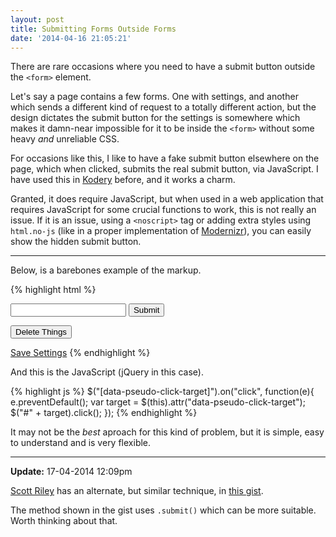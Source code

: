 ```yaml
---
layout: post
title: Submitting Forms Outside Forms
date: '2014-04-16 21:05:21'
---
```


There are rare occasions where you need to have a submit button outside the `<form>` element.

Let's say a page contains a few forms. One with settings, and another which sends a different kind of request to a totally different action, but the design dictates the submit button for the settings is somewhere which makes it damn-near impossible for it to be inside the `<form>` without some heavy *and* unreliable CSS.

For occasions like this, I like to have a fake submit button elsewhere on the page, which when clicked, submits the real submit button, via JavaScript. I have used this in [Kodery](http://kodery.com) before, and it works a charm.

Granted, it does require JavaScript, but when used in a web application that requires JavaScript for some crucial functions to work, this is not really an issue. If it is an issue, using a `<noscript>` tag or adding extra styles using `html.no-js` (like in a proper implementation of [Modernizr](http://modernizr.com/)), you can easily show the hidden submit button.

---

Below, is a barebones example of the markup.

{% highlight html %}
<!-- The settings form -->
<form action="/api/settings" method="post">
	<input name="someinput" />
    <button class="hidden" id="the-form-button">Submit</button>
</form>

<!-- The pesky form in the middle of the page -->
<form action="/api/Delete" method="post">
    <button>Delete Things</button>
</form>

<!-- And somewhere else on the page... -->
<a href="#" data-pseudo-click-target="the-form-button">Save Settings</a>
{% endhighlight %}

And this is the JavaScript (jQuery in this case).

{% highlight js %}
$("[data-pseudo-click-target]").on("click", function(e){
    e.preventDefault();
    var target = $(this).attr("data-pseudo-click-target");
    $("#" + target).click();
});
{% endhighlight %}

It may not be the *best* aproach for this kind of problem, but it is simple, easy to understand and is very flexible.

---

**Update:** 17-04-2014 12:09pm

[Scott Riley](https://twitter.com/scott_riley/) has an alternate, but similar technique, in [this gist](https://gist.github.com/anonymous/10974464).

The method shown in the gist uses `.submit()` which can be more suitable. Worth thinking about that.